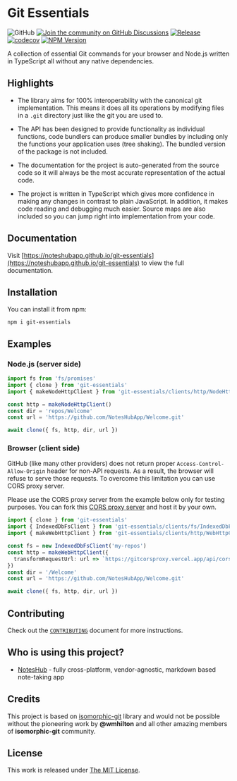 # Git Essentials

![GitHub](https://img.shields.io/github/license/NotesHubApp/git-essentials?color=blue)
[![Join the community on GitHub Discussions](https://img.shields.io/badge/Join%20the%20community-on%20GitHub%20Discussions-blue)](https://github.com/NotesHubApp/git-essentials/discussions)
[![Release](https://github.com/NotesHubApp/git-essentials/actions/workflows/release.yml/badge.svg)](https://github.com/NotesHubApp/git-essentials/actions/workflows/release.yml)
[![codecov](https://codecov.io/github/NotesHubApp/git-essentials/branch/main/graph/badge.svg?token=F036Y6TFZS)](https://app.codecov.io/github/NotesHubApp/git-essentials)
[![NPM Version](https://img.shields.io/npm/v/git-essentials?color=33cd56&logo=npm)](https://www.npmjs.com/package/git-essentials)

A collection of essential Git commands for your browser and Node.js written in TypeScript all without any native dependencies.

## Highlights
* The library aims for 100% interoperability with the canonical git implementation. This means it does all its operations by modifying files in a `.git` directory just like the git you are used to.

* The API has been designed to provide functionality as individual functions, code bundlers can produce smaller bundles by including only the functions your application uses (tree shaking). The bundled version of the package is not included.

* The documentation for the project is auto-generated from the source code so it will always be the most accurate representation of the actual code.

* The project is written in TypeScript which gives more confidence in making any changes in contrast to plain JavaScript. In addition, it makes code reading and debugging much easier. Source maps are also included so you can jump right into implementation from your code.

## Documentation

Visit [https://noteshubapp.github.io/git-essentials](https://noteshubapp.github.io/git-essentials) to view the full documentation.

## Installation

You can install it from npm:

```
npm i git-essentials
```

## Examples

### Node.js (server side)
```typescript
import fs from 'fs/promises'
import { clone } from 'git-essentials'
import { makeNodeHttpClient } from 'git-essentials/clients/http/NodeHttpClient'

const http = makeNodeHttpClient()
const dir = 'repos/Welcome'
const url = 'https://github.com/NotesHubApp/Welcome.git'

await clone({ fs, http, dir, url })
```

### Browser (client side)
GitHub (like many other providers) does not return proper `Access-Control-Allow-Origin` header for non-API requests.
As a result, the browser will refuse to serve those requests. To overcome this limitation you can use CORS proxy server.

Please use the CORS proxy server from the example below only for testing purposes.
You can fork this [CORS proxy server](https://github.com/alex-titarenko/gitcorsproxy) and host it by your own.

```ts
import { clone } from 'git-essentials'
import { IndexedDbFsClient } from 'git-essentials/clients/fs/IndexedDbFsClient'
import { makeWebHttpClient } from 'git-essentials/clients/http/WebHttpClient'

const fs = new IndexedDbFsClient('my-repos')
const http = makeWebHttpClient({
  transformRequestUrl: url => `https://gitcorsproxy.vercel.app/api/cors?url=${encodeURIComponent(url)}`
})
const dir = '/Welcome'
const url = 'https://github.com/NotesHubApp/Welcome.git'

await clone({ fs, http, dir, url })
```

## Contributing

Check out the [`CONTRIBUTING`](./CONTRIBUTING.md) document for more instructions.

## Who is using this project?
* [NotesHub](https://noteshub.app) - fully cross-platform, vendor-agnostic, markdown based note-taking app

## Credits
This project is based on [isomorphic-git](https://github.com/isomorphic-git/isomorphic-git) library and would not be possible without the pioneering work by **@wmhilton** and all other amazing members of **isomorphic-git** community.

## License
This work is released under [The MIT License](./LICENSE.md).
